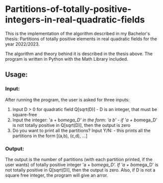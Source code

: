 # Partitions-of-totally-positive-integers-in-real-quadratic-fields
This is the implementation of the algorithm described in my Bachelor's thesis: Partitions of totally positive elements in real quadratic fields for the year 2022/2023.

The algorithm and theory behind it is described in the thesis above. The program is written in Python with the Math Library included.

## Usage:
### Input:
After running the program, the user is asked for three inputs:
  1. Input D > 0 for quadratic field Q[sqrt(D)]
    - D is an integer, that must be square-free
  2. Input the integer: 'a + b*omega_D' in the form: 'a b'
    - if 'a + b*omega_D' is not totally positive in Q[sqrt(D)], then the output is zero
  3. Do you want to print all the partitions? Input Y/N:
    - this prints all the partitions in the form [(a,b), (c,d), ...]
  
### Output:
The output is the number of partitions (with each partition printed, if the user wants) of totally positive integer 'a + b*omega_D'. If 'a + b*omega_D' is not totally positive in Q[sqrt(D)], then the output is zero. Also, if D is not a square free integer, the program will give an arror.

